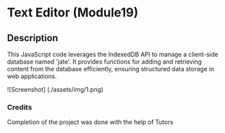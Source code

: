 # Text Editor (Module19)

## Description 

This JavaScript code leverages the IndexedDB API to manage a client-side database named 'jate'. It provides functions for adding and retrieving content from the database efficiently, ensuring structured data storage in web applications.

![Screenshot] (./assets/img/1.png)

### Credits

Completion of the project was done with the help of Tutors

